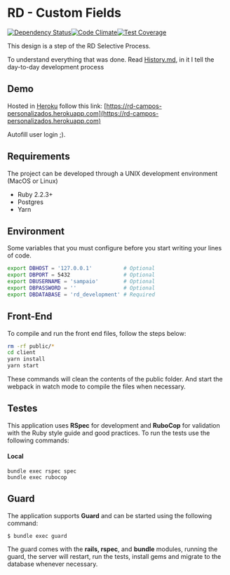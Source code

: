 # RD - Custom Fields

[![Dependency Status](https://gemnasium.com/badges/github.com/welingtonsampaio/rd-campos-personalizados.svg)](https://gemnasium.com/github.com/welingtonsampaio/rd-campos-personalizados)[![Code Climate](https://codeclimate.com/github/welingtonsampaio/rd-campos-personalizados/badges/gpa.svg)](https://codeclimate.com/github/welingtonsampaio/rd-campos-personalizados)[![Test Coverage](https://codeclimate.com/github/welingtonsampaio/rd-campos-personalizados/badges/coverage.svg)](https://codeclimate.com/github/welingtonsampaio/rd-campos-personalizados/coverage)

This design is a step of the RD Selective Process.

To understand everything that was done. Read [History.md](https://github.com/welingtonsampaio/rd-campos-personalizados/blob/master/History.md), in it I tell the day-to-day development process

## Demo

Hosted in [Heroku](https://heroku.com) follow this link: [https://rd-campos-personalizados.herokuapp.com](https://rd-campos-personalizados.herokuapp.com)

Autofill user login ;).

## Requirements

The project can be developed through a UNIX development environment (MacOS or Linux)

* Ruby 2.2.3+
* Postgres
* Yarn

## Environment

Some variables that you must configure before you start writing your lines of code.

```bash
export DBHOST = '127.0.0.1'          # Optional
export DBPORT = 5432                 # Optional
export DBUSERNAME = 'sampaio'        # Optional
export DBPASSWORD = ''               # Optional
export DBDATABASE = 'rd_development' # Required
```


## Front-End

To compile and run the front end files, follow the steps below:

```bash
rm -rf public/*
cd client
yarn install
yarn start
```

These commands will clean the contents of the public folder. And start the webpack in watch mode to compile the files when necessary.

## Testes

This application uses __RSpec__ for development and __RuboCop__ for validation with the Ruby style guide and good practices. To run the tests use the following commands:

#### Local
```
bundle exec rspec spec
bundle exec rubocop
```

## Guard
The application supports __Guard__ and can be started using the following command:

```
$ bundle exec guard
```

The guard comes with the __rails, rspec__, and __bundle__ modules, running the guard, the server will restart, run the tests, install gems and migrate to the database whenever necessary.
